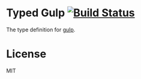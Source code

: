 # Typed Gulp [![Build Status](https://travis-ci.org/typed-typings/npm-gulp.svg?branch=master)](https://travis-ci.org/typed-typings/npm-gulp)
The type definition for [gulp](https://github.com/gulpjs/gulp).

# License
MIT
